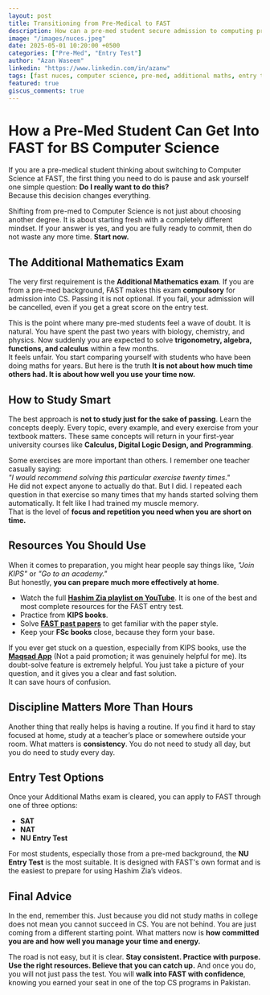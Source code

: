 ```yaml
---
layout: post
title: Transitioning from Pre-Medical to FAST
description: How can a pre-med student secure admission to computing programs at FAST?
image: "/images/nuces.jpeg"
date: 2025-05-01 10:20:00 +0500
categories: ["Pre-Med", "Entry Test"]
author: "Azan Waseem"
linkedin: "https://www.linkedin.com/in/azanw"
tags: [fast nuces, computer science, pre-med, additional maths, entry test]
featured: true
giscus_comments: true
---
```


# How a Pre-Med Student Can Get Into FAST for BS Computer Science

If you are a pre-medical student thinking about switching to Computer Science at FAST, the first thing you need to do is pause and ask yourself one simple question: **Do I really want to do this?**  
Because this decision changes everything.

Shifting from pre-med to Computer Science is not just about choosing another degree. It is about starting fresh with a completely different mindset. If your answer is yes, and you are fully ready to commit, then do not waste any more time. **Start now.**

## The Additional Mathematics Exam

The very first requirement is the **Additional Mathematics exam**. If you are from a pre-med background, FAST makes this exam **compulsory** for admission into CS. Passing it is not optional. If you fail, your admission will be cancelled, even if you get a great score on the entry test.

This is the point where many pre-med students feel a wave of doubt. It is natural. You have spent the past two years with biology, chemistry, and physics. Now suddenly you are expected to solve **trigonometry, algebra, functions, and calculus** within a few months.  
It feels unfair. You start comparing yourself with students who have been doing maths for years. But here is the truth **It is not about how much time others had. It is about how well you use your time now.**

## How to Study Smart

The best approach is **not to study just for the sake of passing**. Learn the concepts deeply. Every topic, every example, and every exercise from your textbook matters. These same concepts will return in your first-year university courses like **Calculus, Digital Logic Design, and Programming**.

Some exercises are more important than others. I remember one teacher casually saying:  
*"I would recommend solving this particular exercise twenty times."*  
He did not expect anyone to actually do that. But I did. I repeated each question in that exercise so many times that my hands started solving them automatically. It felt like I had trained my muscle memory.  
That is the level of **focus and repetition you need when you are short on time.**

## Resources You Should Use

When it comes to preparation, you might hear people say things like, *"Join KIPS"* or *"Go to an academy."*  
But honestly, **you can prepare much more effectively at home**.

- Watch the full **<a class="resource" href="https://youtube.com/playlist?list=PL5b9mn6-ELrHhjcb17nu1d8Zxcogj2gFP&si=5_i8goKLi5YUURI_" target="_blank">Hashim Zia playlist on YouTube</a>**. It is one of the best and most complete resources for the FAST entry test.
- Practice from **KIPS books**.
- Solve **<a class="resource" href="https://youtube.com/playlist?list=PL5b9mn6-ELrGzCLF4mypzRNHQaa24BtH6&si=rvFpLJHkGke4KC-t" target="_blank">FAST past papers</a>** to get familiar with the paper style.
- Keep your **FSc books** close, because they form your base.

If you ever get stuck on a question, especially from KIPS books, use the **<a class="resource" href="https://play.google.com/store/apps/details?id=io.maqsad" target="_blank">Maqsad App</a>** (Not a paid promotion; it was genuinely helpful for me). Its doubt-solve feature is extremely helpful. You just take a picture of your question, and it gives you a clear and fast solution.  
It can save hours of confusion.

## Discipline Matters More Than Hours

Another thing that really helps is having a routine. If you find it hard to stay focused at home, study at a teacher’s place or somewhere outside your room. What matters is **consistency**. You do not need to study all day, but you do need to study every day.

## Entry Test Options

Once your Additional Maths exam is cleared, you can apply to FAST through one of three options:

- **SAT**
- **NAT**
- **NU Entry Test**

For most students, especially those from a pre-med background, the **NU Entry Test** is the most suitable. It is designed with FAST's own format and is the easiest to prepare for using Hashim Zia’s videos.

## Final Advice

In the end, remember this. Just because you did not study maths in college does not mean you cannot succeed in CS. You are not behind. You are just coming from a different starting point. What matters now is **how committed you are and how well you manage your time and energy.**

The road is not easy, but it is clear. **Stay consistent. Practice with purpose. Use the right resources. Believe that you can catch up.** And once you do, you will not just pass the test. You will **walk into FAST with confidence**, knowing you earned your seat in one of the top CS programs in Pakistan.
